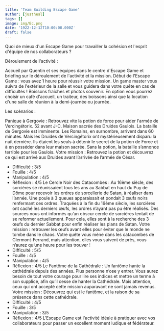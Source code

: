 ```yaml
---
title: 'Team Building Escape Game'
author: [justheal]
tags: []
image: img/Ec.png
date: '1922-12-12T10:00:00.000Z'
draft: false
---
```


Quoi de mieux d'un Escape Game pour travailler la cohésion et l'esprit d'équipe de nos collaborateurs ?

Déroulement de l'activité :

Accueil par Quentin et ses équipes dans le centre d'Escape Game et briefing sur le déroulement de l'activité et la mission.
Début de l'Escape Game : vous avez 1 heure pour réussir votre mission. Un game master vous suivra de l'extérieur de la salle et vous guidera dans votre quête en cas de difficultés !
Boissons fraîches et photos souvenir.
En option vous pourrez choisir un café d'accueil, un traiteur, des boissons ainsi que la location d'une salle de réunion à la demi-journée ou journée.

Les scénarios :

Panique à Gergovie : Retrouvez vite la potion de force pour aider l'armée de Vercingétorix. 52 avant J-C. Maison sacrée des Druides Gaulois. La bataille de Gergovie est imminente. Les Romains, en surnombre, arrivent dans 60 minutes. Mais les Druides de Vercingétorix ont mystérieusement disparu la nuit dernière. Ils étaient les seuls à détenir le secret de la potion de Force et à en posséder dans leur maison sacrée. Sans la potion, la bataille s’annonce terrible pour les Gaulois. Votre mission : Retrouvez la potion et découvrez ce qui est arrivé aux Druides avant l’arrivée de l’armée de César.

- Difficulté : 3/5
- Fouille : 4/5
- Manipulation : 4/5
- Réflexion : 4/5
  Le Cercle Noir des Catacombes : Au 16ème siècle, des sorcières se réunissaient tous les ans au Sabbat en haut du Puy de Dôme pour recevoir les ordres de sorcellerie de Satan, à réaliser dans l’année. Une poule à 3 queues apparaissait et pondait 3 œufs noirs renfermant ces ordres. Traquées à la fin du 16ème siècle, les sorcières ont caché les derniers œufs, les ordres n’ayant pas pu être réalisés. Des sources nous ont informés qu’un obscur cercle de sorcières tentait de se reformer actuellement. Pour cela, elles sont à la recherche des 3 œufs du dernier Sabbat pour enfin réaliser les plans de Satan. Votre mission : retrouver les œufs avant elles pour éviter que le monde ne tombe dans le chaos. Votre quête vous mène dans les catacombes de Clermont-Ferrand, mais attention, elles vous suivent de près, vous n’aurez qu’une heure pour les trouver !
- Difficulté : 5/5
- Fouille : 4/5
- Manipulation : 4/5
- Réflexion : 4/5
  Le Fantôme de la Cathédrale : Un fantôme hante la cathédrale depuis des années. Plus personne n’ose y entrer. Vous aurez besoin de tout votre courage pour lire ses indices et mettre un terme à son supplice, afin qu’il cesse de hanter la Cathédrale. Mais attention, ceux qui ont accepté cette mission auparavant ne sont jamais revenus. Votre mission : Découvrez qui est le fantôme, et la raison de sa présence dans cette cathédrale.
- Difficulté : 4/5
- Fouille : 3/5
- Manipulation : 3/5
- Réflexion : 4/5
  L'Escape Game est l'activité idéale à pratiquer avec vos collaborateurs pour passer un excellent moment ludique et fédérateur.
